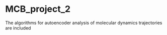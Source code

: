 # MCB_project_2
The algorithms for autoencoder analysis of molecular dynamics trajectories are included
